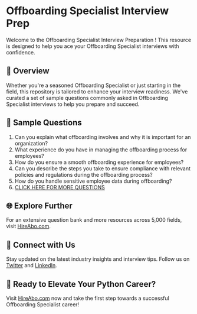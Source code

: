 # Offboarding Specialist Interview Prep

Welcome to the Offboarding Specialist Interview Preparation ! This resource is designed to help you ace your Offboarding Specialist interviews with confidence.

## 🚀 Overview

Whether you're a seasoned Offboarding Specialist or just starting in the field, this repository is tailored to enhance your interview readiness. We've curated a set of sample questions commonly asked in Offboarding Specialist interviews to help you prepare and succeed.

## 📝 Sample Questions

1. Can you explain what offboarding involves and why it is important for an organization?
2. What experience do you have in managing the offboarding process for employees?
3. How do you ensure a smooth offboarding experience for employees?
4. Can you describe the steps you take to ensure compliance with relevant policies and regulations during the offboarding process?
5. How do you handle sensitive employee data during offboarding?
6. [CLICK HERE FOR MORE QUESTIONS](https://hireabo.com/job/1_1_33/Offboarding%20Specialist)

## 🌐 Explore Further

For an extensive question bank and more resources across 5,000 fields, visit [HireAbo.com](https://www.hireabo.com).

## 📱 Connect with Us

Stay updated on the latest industry insights and interview tips. Follow us on [Twitter](https://twitter.com/hireabo) and [LinkedIn](https://www.linkedin.com/in/hire-abo-3609972a8/).

## 🚀 Ready to Elevate Your Python Career?

Visit [HireAbo.com](https://www.hireabo.com) now and take the first step towards a successful Offboarding Specialist career!